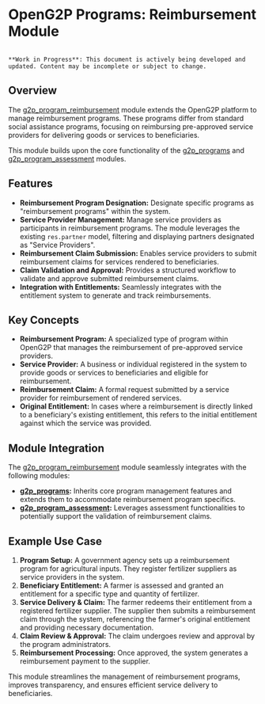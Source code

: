 # OpenG2P Programs: Reimbursement Module

```{warning}

**Work in Progress**: This document is actively being developed and updated. Content may be incomplete or subject to change.
```

## Overview

The [g2p_program_reimbursement](g2p_program_reimbursement) module extends the OpenG2P platform to manage reimbursement programs. These programs differ from standard social assistance programs, focusing on reimbursing pre-approved service providers for delivering goods or services to beneficiaries. 

This module builds upon the core functionality of the [g2p_programs](g2p_programs) and [g2p_program_assessment](g2p_program_assessment) modules.

## Features

* **Reimbursement Program Designation:** Designate specific programs as "reimbursement programs" within the system.
* **Service Provider Management:** Manage service providers as participants in reimbursement programs. The module leverages the existing `res.partner` model, filtering and displaying partners designated as "Service Providers".
* **Reimbursement Claim Submission:** Enables service providers to submit reimbursement claims for services rendered to beneficiaries. 
* **Claim Validation and Approval:**  Provides a structured workflow to validate and approve submitted reimbursement claims.
* **Integration with Entitlements:**  Seamlessly integrates with the entitlement system to generate and track reimbursements.

## Key Concepts

* **Reimbursement Program:** A specialized type of program within OpenG2P that manages the reimbursement of pre-approved service providers.
* **Service Provider:**  A business or individual registered in the system to provide goods or services to beneficiaries and eligible for reimbursement.
* **Reimbursement Claim:** A formal request submitted by a service provider for reimbursement of rendered services.
* **Original Entitlement:** In cases where a reimbursement is directly linked to a beneficiary's existing entitlement, this refers to the initial entitlement against which the service was provided.

## Module Integration

The [g2p_program_reimbursement](g2p_program_reimbursement) module seamlessly integrates with the following modules:

* **[g2p_programs](g2p_programs):**  Inherits core program management features and extends them to accommodate reimbursement program specifics.
* **[g2p_program_assessment](g2p_program_assessment):** Leverages assessment functionalities to potentially support the validation of reimbursement claims. 

## Example Use Case

1. **Program Setup:** A government agency sets up a reimbursement program for agricultural inputs. They register fertilizer suppliers as service providers in the system.
2. **Beneficiary Entitlement:** A farmer is assessed and granted an entitlement for a specific type and quantity of fertilizer.
3. **Service Delivery & Claim:** The farmer redeems their entitlement from a registered fertilizer supplier. The supplier then submits a reimbursement claim through the system, referencing the farmer's original entitlement and providing necessary documentation.
4. **Claim Review & Approval:** The claim undergoes review and approval by the program administrators. 
5. **Reimbursement Processing:** Once approved, the system generates a reimbursement payment to the supplier.

This module streamlines the management of reimbursement programs, improves transparency, and ensures efficient service delivery to beneficiaries. 
